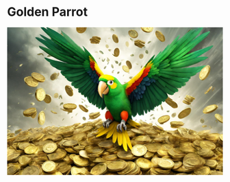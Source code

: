 <!-- Golden Parrot es un proyecto académico cuyo primer sprint duró dos semanas.
El proyecto consiste en un juego de plataformas en el que el jugador debe
recoger monedas y evitar obstáculos para conseguir la mayor puntuación posible.
El juego está desarrollado en JavaScript y HTML5 Canvas.
El código está comentado en inglés.
El juego está disponible en: https://golden-parrot.herokuapp.com/
El repositorio está disponible en:

Golden Parrot is an academic project whose first sprint lasted two weeks.
The project consists of a platform game in which the player must
collect coins and avoid obstacles to get the highest score possible.
The game is developed in JavaScript and HTML5 Canvas.
The code is commented in English.
The game is available at: https://golden-parrot.herokuapp.com/
The repository is available at: -->

<h1> Golden Parrot</h1>
 <img src="assets/img/ParrotWallpaper.png"> </img>

